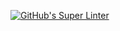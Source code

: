 [![GitHub's Super Linter](https://github.com/ICS20-Programming-MadeleineF/ICS20-Programming-MadeleineF/Unit3-03-HTML-VolumeSphere/workflows/GitHub's%20Super%20Linter/badge.svg)](https://github.com/ICS20-Programming-MadeleineF/Unit3-03-HTML-VolumeSphere/actions)
